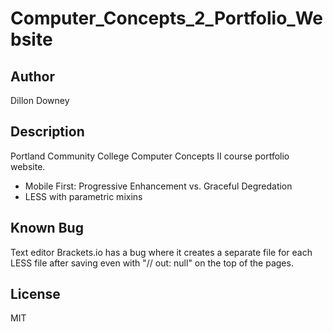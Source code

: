 # Computer_Concepts_2_Portfolio_Website

## Author

Dillon Downey

## Description

Portland Community College Computer Concepts II course portfolio website.
- Mobile First: Progressive Enhancement vs. Graceful Degredation
- LESS with parametric mixins

## Known Bug

Text editor Brackets.io has a bug where it creates a separate file for each LESS file after saving even with "// out: null" on the top of the pages.

## License

MIT
